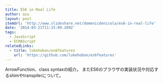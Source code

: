 ```yaml
---
title: ES6 in Real Life
author: azu
layout: post
itemUrl: 'http://www.slideshare.net/domenicdenicola/es6-in-real-life'
date: '2014-03-21T11:15:09.209Z'
tags:
  - JavaScript
  - ECMAScript
relatedLinks:
  - title: lukehoban/es6features
    url: 'https://github.com/lukehoban/es6features'
---
```

ArrowFunction、class syntaxの紹介。
またES6のブラウザの実装状況や対応するshimやtranspilerについて。
